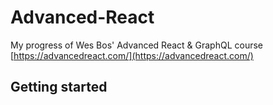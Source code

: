 # Advanced-React

My progress of Wes Bos' Advanced React &amp; GraphQL course [https://advancedreact.com/](https://advancedreact.com/)

## Getting started
